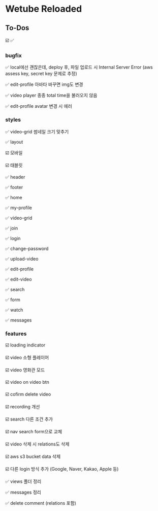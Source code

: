 # Wetube Reloaded

## To-Dos

☑️ ✅

### bugfix

✅ local에선 괜찮은데, deploy 후, 파일 업로드 시 Internal Server Error (aws assess key, secret key 문제로 추정)

✅ edit-profile 아바타 바꾸면 img도 변경

✅ video player 종종 total time을 불러오지 않음

✅ edit-profile avatar 변경 시 에러

### styles

✅ video-grid 썸네일 크기 맞추기

✅ layout

☑️ 모바일

☑️ 태블릿

✅ header

✅ footer

✅ home

✅ my-profile

✅ video-grid

✅ join

✅ login

✅ change-password

✅ upload-video

✅ edit-profile

✅ edit-video

✅ search

✅ form

✅ watch

✅ messages

### features

☑️ loading indicator

☑️ video 소형 플레이어

☑️ video 영화관 모드

☑️ video on video btn

☑️ cofirm delete video

☑️ recording 개선

☑️ search 다른 조건 추가

☑️ nav search form으로 교체

☑️ video 삭제 시 relations도 삭제

☑️ aws s3 bucket data 삭제

☑️ 다른 login 방식 추가 (Google, Naver, Kakao, Apple 등)

✅ views 폴더 정리

✅ messages 정리

✅ delete comment (relations 포함)
